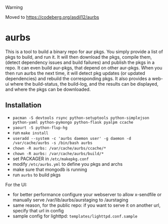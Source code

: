 > [!WARNING]
> Moved to https://codeberg.org/asdil12/aurbs

# aurbs

This is a tool to build a binary repo for aur pkgs. You simply provide a list of pkgs to build, and run it. It will then download the pkgs, compile them, (detect dependency issues and build failures) and publish the pkgs in a repo. It can even build aur-pkgs, that depend on other aur-pkgs. When you then run aurbs the next time, it will detect pkg updates (or updated dependencies) and rebuild the corresponding pkgs. It also provides a web-ui where the build-status, the build-log, and the results can be displayed, and where the pkgs can be downloaded.

## Installation

- `pacman -S devtools rsync python-setuptools python-simplejson python-yaml python-pymongo python-flask pyalpm ccache`
- `yaourt -S python-flup-hg`
- run `make install`
- `useradd --system -c 'aurbs daemon user' -g daemon -d /var/cache/aurbs -s /bin/bash aurbs`
- `chown -R aurbs: /var/cache/aurbs/ccache/*`
- `chown -R aurbs: /var/cache/aurbs/build/*`
- set PACKAGER in `/etc/makepkg.conf`
- modify `/etc/aurbs.yml` to define you pkgs and archs
- make sure that mongodb is running
- run `aurbs` to build pkgs


For the UI:
- for better performance configure your webserver to allow x-sendfile or manually serve
  /var/lib/aurbs/aurstaging to /aurstaging
- same reason, for the public repo: if you want to serve it on another url, specify that url in config
- sample config for lighttpd: `templates/lighttpd.conf.sample`
